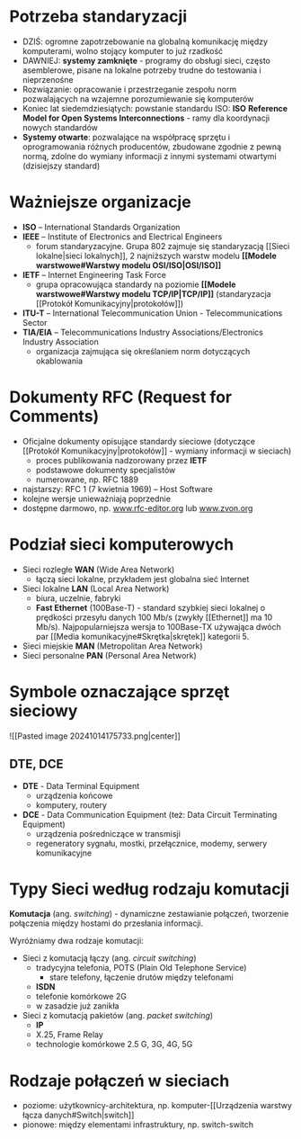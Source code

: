 
# Potrzeba standaryzacji

- DZIŚ: ogromne zapotrzebowanie na globalną komunikację między komputerami, wolno stojący komputer to już rzadkość
- DAWNIEJ: **systemy zamknięte** - programy do obsługi sieci, często asemblerowe, pisane na lokalne potrzeby trudne do testowania i nieprzenośne
- Rozwiązanie: opracowanie i przestrzeganie zespołu norm pozwalających na wzajemne porozumiewanie się komputerów
- Koniec lat siedemdziesiątych: powstanie standardu ISO: **ISO** **Reference Model for Open Systems Interconnections** - ramy dla koordynacji nowych standardów
- **Systemy otwarte**: pozwalające na współpracę sprzętu i oprogramowania różnych producentów, zbudowane zgodnie z pewną normą, zdolne do wymiany informacji z innymi systemami otwartymi (dzisiejszy standard)

# Ważniejsze organizacje

- **ISO** – International Standards Organization
- **IEEE** – Institute of Electronics and Electrical Engineers
	- forum standaryzacyjne. Grupa 802 zajmuje się standaryzacją [[Sieci lokalne|sieci lokalnych]], 2 najniższych warstw modelu **[[Modele warstwowe#Warstwy modelu OSI/ISO|OSI/ISO]]**
- **IETF** – Internet Engineering Task Force
	- grupa opracowująca standardy na poziomie **[[Modele warstwowe#Warstwy modelu TCP/IP|TCP/IP]]** (standaryzacja [[Protokół Komunikacyjny|protokołów]])
- **ITU-T** – International Telecommunication Union - Telecommunications Sector
- **TIA/EIA** – Telecommunications Industry Associations/Electronics Industry Association
	- organizacja zajmująca się określaniem norm dotyczących okablowania


# Dokumenty RFC (Request for Comments)

- Oficjalne dokumenty opisujące standardy sieciowe (dotyczące [[Protokół Komunikacyjny|protokołów]] - wymiany informacji w sieciach)
	 - proces publikowania nadzorowany przez **IETF**
	 - podstawowe dokumenty specjalistów
	 - numerowane, np. RFC 1889
- najstarszy: RFC 1 (7 kwietnia 1969) – Host Software
- kolejne wersje unieważniają poprzednie
- dostępne darmowo, np. www.rfc-editor.org lub www.zvon.org


# Podział sieci komputerowych

- Sieci rozległe **WAN** (Wide Area Network)
	- łączą sieci lokalne, przykładem jest globalna sieć Internet
- Sieci lokalne **LAN** (Local Area Network)
	- biura, uczelnie, fabryki
	- **Fast Ethernet** (100Base-T) - standard szybkiej sieci lokalnej o prędkości przesyłu danych 100 Mb/s (zwykły [[Ethernet]] ma 10 Mb/s). Najpopularniejsza wersja to 100Base-TX używająca dwóch par [[Media komunikacyjne#Skrętka|skrętek]] kategorii 5.
- Sieci miejskie **MAN** (Metropolitan Area Network)
- Sieci personalne **PAN** (Personal Area Network)

# Symbole oznaczające sprzęt sieciowy

![[Pasted image 20241014175733.png|center]]

## DTE, DCE

- **DTE** - Data Terminal Equipment
	- urządzenia końcowe
	- komputery, routery
- **DCE** - Data Communication Equipment (też: Data Circuit Terminating Equipment)
	- urządzenia pośredniczące w transmisji
	- regeneratory sygnału, mostki, przełącznice, modemy, serwery komunikacyjne

# Typy Sieci według rodzaju komutacji

**Komutacja** (ang. *switching*) - dynamiczne zestawianie połączeń, tworzenie połączenia między hostami do przesłania informacji.

Wyróżniamy dwa rodzaje komutacji:
- Sieci z komutacją łączy (ang. *circuit switching*)
	- tradycyjna telefonia, POTS (Plain Old Telephone Service)
		- stare telefony, łączenie drutów między telefonami
	- **ISDN**
	- telefonie komórkowe 2G
	- w zasadzie już zanikła
- Sieci z komutacją pakietów (ang. *packet switching*)
	- **IP**
	- X.25, Frame Relay
	- technologie komórkowe 2.5 G, 3G, 4G, 5G

# Rodzaje połączeń w sieciach

- poziome: użytkownicy-architektura, np. komputer-[[Urządzenia warstwy łącza danych#Switch|switch]]
- pionowe: między elementami infrastruktury, np. switch-switch